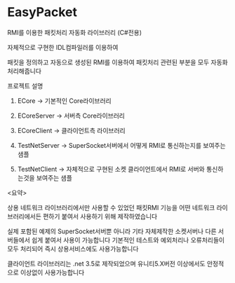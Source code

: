 # EasyPacket
RMI를 이용한 패킷처리 자동화 라이브러리 (C#전용)

자체적으로 구현한 IDL컴파일러를 이용하여

패킷을 정의하고 자동으로 생성된 RMI를 이용하여 패킷처리 관련된 부분을 모두 자동화 처리해줍니다



프로젝트 설명

1. ECore
-> 기본적인 Core라이브러리

2. ECoreServer
-> 서버측 Core라이브러리

3. ECoreClient
-> 클라이언트측 라이브러리

4. TestNetServer
-> SuperSocket서버에서 어떻게 RMI로 통신하는지를 보여주는 샘플

5. TestNetClient
-> 자체적으로 구현된 소켓 클라이언트에서 RMI로 서버와 통신하는것을 보여주는 샘플





<요약>

상용 네트워크 라이브러리에서만 사용할 수 있었던 패킷RMI 기능을 어떤 네트워크 라이브러리에서든 편하기 붙여서 사용하기 위해 제작하였습니다

실제 포함된 예제의 SuperSocket서버뿐 아니라 기타 자체제작한 소켓서버나 다른 서버들에서 쉽게 붙여서 사용이 가능합니다
기본적인 테스트와 예외처리나 오류처리들이 모두 처리되어 즉시 상용서비스에도 사용가능합니다

클라이언트 라이브러리는 .net 3.5로 제작되었으며 유니티5.X버전 이상에서도 안정적으로 이상없이 사용가능합니다
